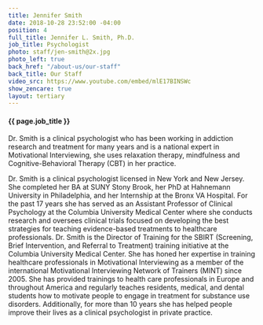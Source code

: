 ```yaml
---
title: Jennifer Smith
date: 2018-10-28 23:52:00 -04:00
position: 4
full_title: Jennifer L. Smith, Ph.D.
job_title: Psychologist
photo: staff/jen-smith@2x.jpg
photo_left: true
back_href: "/about-us/our-staff"
back_title: Our Staff
video_src: https://www.youtube.com/embed/mlE17BINSWc
show_zencare: true
layout: tertiary
---
```


#### {{ page.job_title }}

Dr. Smith is a clinical psychologist who has been working in addiction research and treatment for many years and is a national expert in Motivational Interviewing, she uses relaxation therapy, mindfulness and Cognitive-Behavioral Therapy (CBT) in her practice.

Dr. Smith is a clinical psychologist licensed in New York and New Jersey.  She completed her BA at SUNY Stony Brook, her PhD at Hahnemann University in Philadelphia, and her Internship at the Bronx VA Hospital. For the past 17 years she has served as an Assistant Professor of Clinical Psychology at the Columbia University Medical Center where she conducts research and oversees clinical trials focused on developing the best strategies for teaching evidence-based treatments to healthcare professionals. Dr. Smith is the Director of Training for the SBIRT (Screening, Brief Intervention, and Referral to Treatment) training initiative at the Columbia University Medical Center.  She has honed her expertise in training healthcare professionals in Motivational Interviewing as a member of the international Motivational Interviewing Network of Trainers (MINT) since 2005.  She has provided trainings to health care professionals in Europe and throughout America and regularly teaches residents, medical, and dental students how to motivate people to engage in treatment for substance use disorders.  Additionally, for more than 10 years she has helped people improve their lives as a clinical psychologist in private practice.
